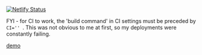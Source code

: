 [![Netlify Status](https://api.netlify.com/api/v1/badges/d13ccc2d-a681-4b82-84ef-bd3dd68a1a5c/deploy-status)](https://app.netlify.com/sites/vigilant-meitner-a5258e/deploys)

FYI - for CI to work, the 'build command' in CI settings must be preceded by `CI='' `. This was not obvious to me at first, so my deployments were constantly failing.

[demo](https://vigilant-meitner-a5258e.netlify.app/)
